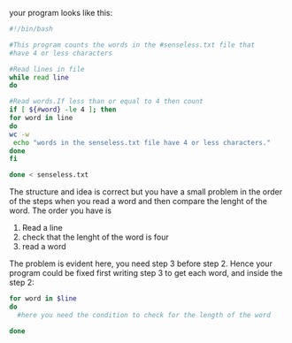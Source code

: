 your program looks like this:
```.sh
#!/bin/bash

#This program counts the words in the #senseless.txt file that 
#have 4 or less characters

#Read lines in file 
while read line
do

#Read words.If less than or equal to 4 then count 
if [ ${#word} -le 4 ]; then
for word in line
do 
wc -w  
 echo "words in the senseless.txt file have 4 or less characters."
done
fi

done < senseless.txt
```

The structure and idea is correct but you have a small problem in the order of the steps when you read a word and then compare the lenght of the word. The order you have is
1. Read a line
1. check that the lenght of the word is four
1. read a word

The problem is evident here, you need step 3 before step 2. Hence your program could be fixed first writing step 3 to get each word, and inside the step 2:
```.sh
for word in $line
do
  #here you need the condition to check for the length of the word

done
```



